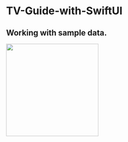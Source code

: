 # TV-Guide-with-SwiftUI
Working with sample data. 
- 
<img src="https://github.com/bozkurtnevzat/TV-Guide-with-SwiftUI/blob/main/preview.gif" width="250">
